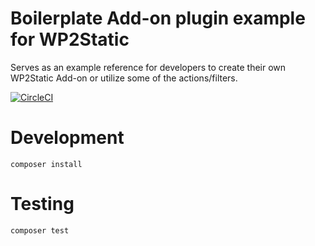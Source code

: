 Boilerplate Add-on plugin example for WP2Static
===============================================

Serves as an example reference for developers to create their own WP2Static Add-on or utilize some of the actions/filters.

[![CircleCI](https://circleci.com/gh/WP2Static/wp2static-addon-boilerplate.svg?style=svg)](https://circleci.com/gh/WP2Static/wp2static-addon-boilerplate)

Development
===========

`composer install`

Testing
=======

`composer test`
